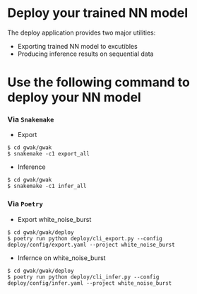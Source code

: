 # Deploy your trained NN model #
The deploy application provides two major utilities:
- Exporting trained NN model to excutibles
- Producing inference results on sequential data

# Use the following command to deploy your NN model #
### Via ```Snakemake``` ###

- Export
```
$ cd gwak/gwak
$ snakemake -c1 export_all 
```
- Inference
```
$ cd gwak/gwak
$ snakemake -c1 infer_all 
```

### Via ```Poetry``` ###

- Export white_noise_burst
```
$ cd gwak/gwak/deploy
$ poetry run python deploy/cli_export.py --config deploy/config/export.yaml --project white_noise_burst
``` 

- Infernce on white_noise_burst

```
$ cd gwak/gwak/deploy
$ poetry run python deploy/cli_infer.py --config deploy/config/infer.yaml --project white_noise_burst
``` 

